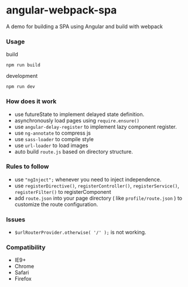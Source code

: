 # angular-webpack-spa
A demo for building a SPA using Angular and build with webpack

### Usage

build

```
npm run build
```

development

```
npm run dev
```

### How does it work

- use futureState to implement delayed state definition.
- asynchronously load pages using `require.ensure()`
- use `angular-delay-register` to implement lazy component register.
- use `ng-annotate` to compress js
- use `sass-loader` to compile style
- use `url-loader` to load images
- auto build `route.js` based on directory structure.

### Rules to follow

- use `"ngInject";` whenever you need to inject independence.
- use `registerDirective()`, `registerController()`, `registerService()`, `registerFilter()` to registerComponent
- add `route.json` into your page directory ( like `profile/route.json` ) to customize the route configuration.

### Issues

- `$urlRouterProvider.otherwise( '/' );` is not working.

### Compatibility

- IE9+
- Chrome
- Safari
- Firefox

